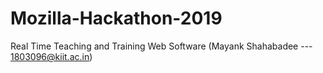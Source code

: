# Mozilla-Hackathon-2019
Real Time Teaching and Training Web Software (Mayank Shahabadee --- 1803096@kiit.ac.in)
